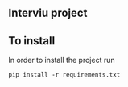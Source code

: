 ## Interviu project

## To install

In order to install the project run

```
pip install -r requirements.txt
```

